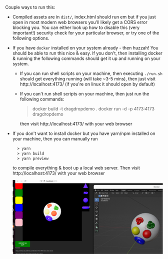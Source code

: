 Couple ways to run this:
- Compiled assets are in `dist/`, index.html should run em but if you just open in most modern web browsers you'll likely get a CORS error blocking you. You can either look up how to disable this (very important!) security check for your particular browser, or try one of the following options.

- If you have `docker` installed on your system already - then huzzah! You should be able to run this nice & easy. If you don't, then installing docker & running the following commands should get it up and running  on your system.

	- If you can run shell scripts on your machine, then executing `./run.sh` should get everything running (will take ~3-5 mins), then just visit http://localhost:4173/ (if you're on linux it should open by default)
	- If you can't run shell scripts on your machine, then just run the following commands:

		> docker build -t dragdropdemo .
		> docker run -d -p 4173:4173 dragdropdemo

		then visit http://localhost:4173/ with your web browser

- If you don't want to install docker but you have yarn/npm installed on your machine, then you can manually run

        > yarn
        > yarn build
        > yarn preview

  to compile everything & boot up a local web server. Then visit http://localhost:4173/ with your web browser
  
  ![demo](./demo.png)
